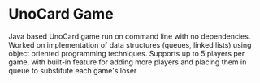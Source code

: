 # UnoCard Game 



Java based UnoCard game run on command line with no dependencies. Worked on implementation of data structures (queues, linked lists) using object oriented programming techniques.
Supports up to 5 players per game, with built-in feature for adding more players and placing them in queue to substitute each game's loser
